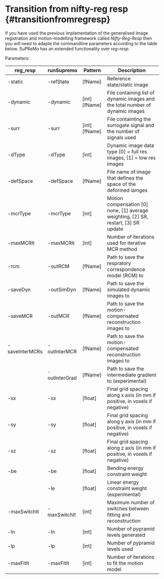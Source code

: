 # Transition from nifty-reg resp {#transitionfromregresp}

If you have used the previous implementation of the generalised image registration and motion-modelling framework called *Nifty-Reg-Resp* 
then you will need to adapte the commandline parameters according to the table below. SuPReMo has an extended functionality over  *reg-resp*. 

Parameters: 

| reg_resp       | runSupremo    | Pattern       | Description                                                                         |
|----------------|---------------|---------------|-------------------------------------------------------------------------------------|
| -static        | -refState     | [fName]       | Reference state/static image                                                        |
| -dynamic       | -dynamic      | [int] [fName] | File containing list of dynamic images and the total number of dynamic images       |
| -surr          | -surr         | [int] [fName] | File containting the surrogate signal and the number of signals used                |
| -dType         | -dType        | [int]         | Dynamic image data type [0] = full res images, [1] = low res images                 |
| -defSpace      | -defSpace     | [fName]       | File name of image that defines the space of the deformed iamges                    |
| -mcrType       | -mcrType      | [int]         | Motion compensation [0] none, [1] average weighting, [2] SR, restart, [3] SR update |
| -maxMCRIt      | -maxMCRIt     | [int]         | Number of iterations used for iterative MCR method                                  |
| -rcm           | -outRCM       | [fName]       | Path to save the respratory correspondence model (RCM) to                           |
| -saveDyn       | -outSimDyn    | [fName]       | Path to save the simulated dynamic images to                                        |  
| -saveMCR       | -outMCR       | [fName]       | Path to save the motion-compensated reconstruction images to                        |  
| -saveInterMCRs | -outInterMCR  | [fName]       | Path to save the motion-compensated reconstruction images to                        |  
|                | -outInterGrad | [fName]       | Path to save the intermediate gradient to (experimental)                            |  
| -sx            | -sx           | [float]       | Final grid spacing along x axis (in mm if positive, in voxels if negative)          |
| -sy            | -sy           | [float]       | Final grid spacing along y axis (in mm if positive, in voxels if negative)          |  
| -sz            | -sz           | [float]       | Final grid spacing along z axis (in mm if positive, in voxels if negative)          |  
| -be            | -be           | [float]       | Bending energy constraint weight                                                    |  
|                | -le           | [float]       | Linear energy constraint weight (experimental)                                      |  
| -maxSwitchIt   | -maxSwitchIt  | [int]         | Maximum number of switches between fitting and reconstruction                       |
| -ln            | -ln           | [int]         | Number of pypramid levels generated                                                 |  
| -lp            | -lp           | [int]         | Number of pypramid levels used                                                      |  
| -maxFitIt      | -maxFitIt     | [int]         | Number of iterations to fit the motion model                                        |  
